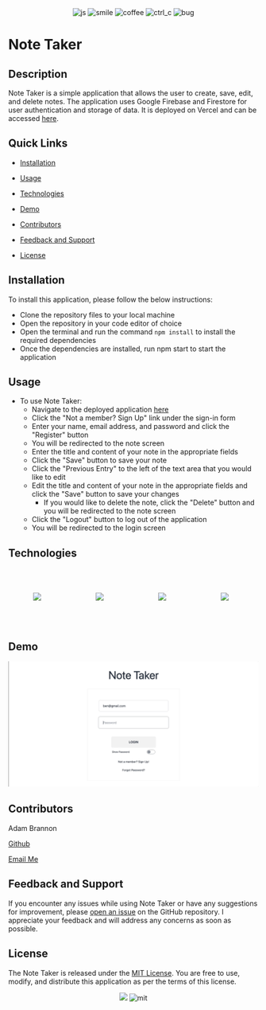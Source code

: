<div align="center">
<img src="https://forthebadge.com/images/badges/made-with-javascript.svg" alt="js">
<img src="https://forthebadge.com/images/badges/makes-people-smile.svg" alt="smile">
<img src="https://forthebadge.com/images/badges/powered-by-coffee.svg" alt="coffee">
<img src="https://forthebadge.com/images/badges/ctrl-c-ctrl-v.svg" alt="ctrl_c">
<img src="https://forthebadge.com/images/badges/not-a-bug-a-feature.svg" alt="bug">
</div>

# Note Taker


## Description
Note Taker is a simple application that allows the user to create, save, edit, and delete notes. The application uses Google Firebase and Firestore for user authentication and storage of data. It is deployed on Vercel and can be accessed [here](https://note-taker-2-icr6jae1l-adam-brannons-projects.vercel.app/).

## Quick Links

- [Installation](#installation)
  
- [Usage](#usage)

- [Technologies](#technologies)

- [Demo](#demo)
  
- [Contributors](#contributors)
  
- [Feedback and Support](#feedback-and-support)
  
- [License](#license)

## Installation

To install this application, please follow the below instructions:
- Clone the repository files to your local machine
- Open the repository in your code editor of choice
- Open the terminal and run the command `npm install` to install the required dependencies
- Once the dependencies are installed, run npm start to start the application


## Usage

- To use Note Taker:
    - Navigate to the deployed application [here](https://note-taker-2-icr6jae1l-adam-brannons-projects.vercel.app/)
    - Click the "Not a member? Sign Up" link under the sign-in form
    - Enter your name, email address, and password and click the "Register" button
    - You will be redirected to the note screen
    - Enter the title and content of your note in the appropriate fields
    - Click the "Save" button to save your note
    - Click the "Previous Entry" to the left of the text area that you would like to edit
    - Edit the title and content of your note in the appropriate fields and click the "Save" button to save your changes
        - If you would like to delete the note, click the "Delete" button and you will be redirected to the note screen
    - Click the "Logout" button to log out of the application
    - You will be redirected to the login screen

## Technologies

<div style="display:flex;">
<img src="https://cdn.jsdelivr.net/gh/devicons/devicon/icons/tailwindcss/tailwindcss-plain.svg" style="width:100px;height:auto;padding:50px;"/>       
<img src="https://cdn.jsdelivr.net/gh/devicons/devicon/icons/javascript/javascript-original.svg" style="width:100px;height:auto;padding:50px;" />
<img src="https://cdn.jsdelivr.net/gh/devicons/devicon/icons/nodejs/nodejs-original-wordmark.svg" style="width:100px;height:auto;padding:50px;" />
<img src="https://cdn.jsdelivr.net/gh/devicons/devicon/icons/firebase/firebase-plain-wordmark.svg" style="width:100px;height:auto;padding:50px;"/>
</div>          

          
          

## Demo
<div style="align:center">
<img src="./src/assets/gif/noteGif.gif" style="width:900px;height:auto;">
</div>





## Contributors
Adam Brannon

[Github](https://github.com/adam-brannon09)

[Email Me](mailto:adam.brannon09@icloud.com)


## Feedback and Support

If you encounter any issues while using Note Taker or have any suggestions for improvement, please [open an issue](https://github.com/adam-brannon09/note_taker_2/issues) on the GitHub repository. I appreciate your feedback and will address any concerns as soon as possible.

## License

The Note Taker is released under the [MIT License](https://opensource.org/licenses/MIT). You are free to use, modify, and distribute this application as per the terms of this license.


<div align="center">
    <img src="https://forthebadge.com/images/badges/built-by-developers.svg" />
    <img src="https://forthebadge.com/images/badges/license-mit.svg" alt="mit"> 
</div>



